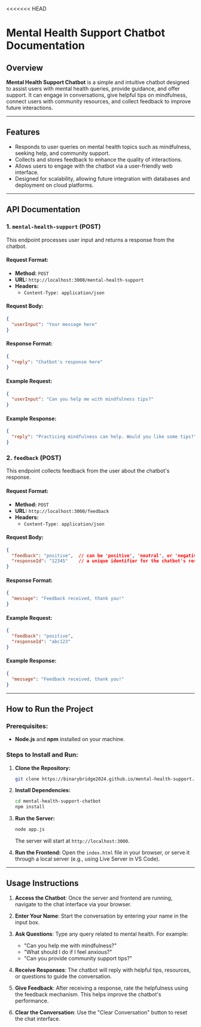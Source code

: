 <<<<<<< HEAD
# Mental Health Support Chatbot Documentation

## Overview

**Mental Health Support Chatbot** is a simple and intuitive chatbot designed to assist users with mental health queries, provide guidance, and offer support. It can engage in conversations, give helpful tips on mindfulness, connect users with community resources, and collect feedback to improve future interactions.

---

## Features

- Responds to user queries on mental health topics such as mindfulness, seeking help, and community support.
- Collects and stores feedback to enhance the quality of interactions.
- Allows users to engage with the chatbot via a user-friendly web interface.
- Designed for scalability, allowing future integration with databases and deployment on cloud platforms.

---

## API Documentation

### 1. `mental-health-support` (POST)
This endpoint processes user input and returns a response from the chatbot.

#### **Request Format:**
- **Method:** `POST`
- **URL:** `http://localhost:3000/mental-health-support`
- **Headers:** 
  - `Content-Type: application/json`
  
#### **Request Body:**
```json
{
  "userInput": "Your message here"
}
```

#### **Response Format:**
```json
{
  "reply": "Chatbot's response here"
}
```

#### **Example Request:**
```json
{
  "userInput": "Can you help me with mindfulness tips?"
}
```

#### **Example Response:**
```json
{
  "reply": "Practicing mindfulness can help. Would you like some tips?"
}
```

### 2. `feedback` (POST)
This endpoint collects feedback from the user about the chatbot's response.

#### **Request Format:**
- **Method:** `POST`
- **URL:** `http://localhost:3000/feedback`
- **Headers:** 
  - `Content-Type: application/json`

#### **Request Body:**
```json
{
  "feedback": "positive",  // can be 'positive', 'neutral', or 'negative'
  "responseId": "12345"    // a unique identifier for the chatbot's response
}
```

#### **Response Format:**
```json
{
  "message": "Feedback received, thank you!"
}
```

#### **Example Request:**
```json
{
  "feedback": "positive",
  "responseId": "abc123"
}
```

#### **Example Response:**
```json
{
  "message": "Feedback received, thank you!"
}
```

---

## How to Run the Project

### Prerequisites:
- **Node.js** and **npm** installed on your machine.

### Steps to Install and Run:

1. **Clone the Repository:**
   ```bash
   git clone https://binarybridge2024.github.io/mental-health-support.git
   ```
2. **Install Dependencies:**
   ```bash
   cd mental-health-support-chatbot
   npm install
   ```
3. **Run the Server:**
   ```bash
   node app.js
   ```
   The server will start at `http://localhost:3000`.

4. **Run the Frontend:**
   Open the `index.html` file in your browser, or serve it through a local server (e.g., using Live Server in VS Code).

---

## Usage Instructions

1. **Access the Chatbot**: Once the server and frontend are running, navigate to the chat interface via your browser.

2. **Enter Your Name**: Start the conversation by entering your name in the input box.

3. **Ask Questions**: Type any query related to mental health. For example:
   - "Can you help me with mindfulness?"
   - "What should I do if I feel anxious?"
   - "Can you provide community support tips?"

4. **Receive Responses**: The chatbot will reply with helpful tips, resources, or questions to guide the conversation.

5. **Give Feedback**: After receiving a response, rate the helpfulness using the feedback mechanism. This helps improve the chatbot's performance.

6. **Clear the Conversation**: Use the "Clear Conversation" button to reset the chat interface.
